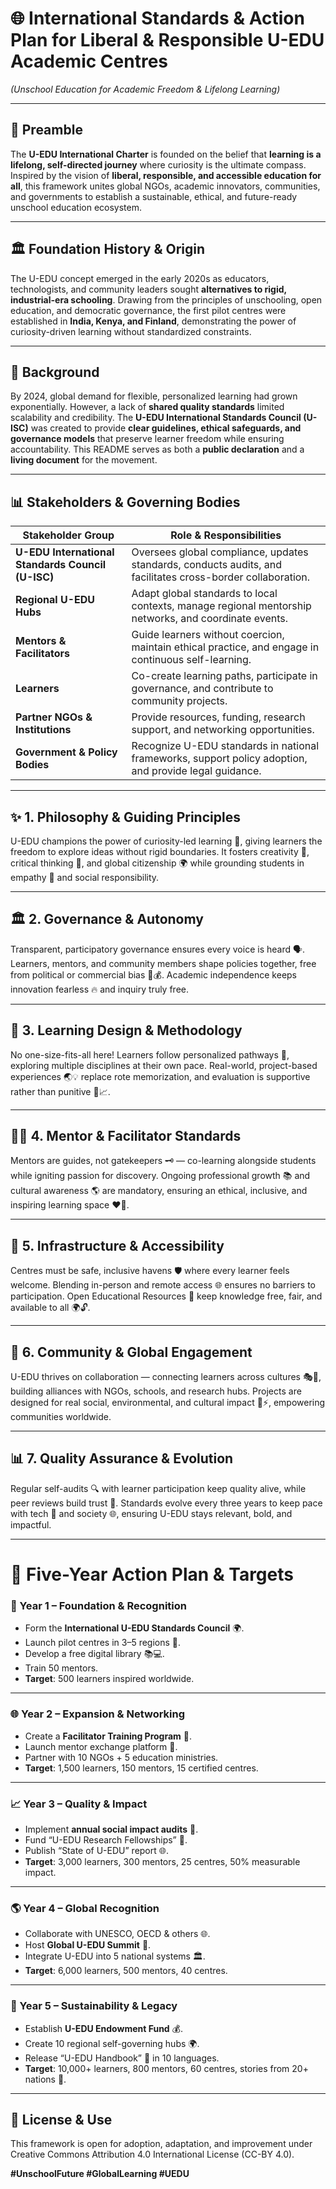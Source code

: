 # 🌐 International Standards & Action Plan for Liberal & Responsible U-EDU Academic Centres  
*(Unschool Education for Academic Freedom & Lifelong Learning)*  

---

## 📜 Preamble  
The **U-EDU International Charter** is founded on the belief that **learning is a lifelong, self-directed journey** where curiosity is the ultimate compass. Inspired by the vision of **liberal, responsible, and accessible education for all**, this framework unites global NGOs, academic innovators, communities, and governments to establish a sustainable, ethical, and future-ready unschool education ecosystem.  

---

## 🏛 Foundation History & Origin  
The U-EDU concept emerged in the early 2020s as educators, technologists, and community leaders sought **alternatives to rigid, industrial-era schooling**. Drawing from the principles of unschooling, open education, and democratic governance, the first pilot centres were established in **India, Kenya, and Finland**, demonstrating the power of curiosity-driven learning without standardized constraints.  

---

## 📖 Background  
By 2024, global demand for flexible, personalized learning had grown exponentially. However, a lack of **shared quality standards** limited scalability and credibility. The **U-EDU International Standards Council (U-ISC)** was created to provide **clear guidelines, ethical safeguards, and governance models** that preserve learner freedom while ensuring accountability. This README serves as both a **public declaration** and a **living document** for the movement.  

---

## 📊 Stakeholders & Governing Bodies  

| Stakeholder Group            | Role & Responsibilities                                                                                       |
|------------------------------|---------------------------------------------------------------------------------------------------------------|
| **U-EDU International Standards Council (U-ISC)** | Oversees global compliance, updates standards, conducts audits, and facilitates cross-border collaboration. |
| **Regional U-EDU Hubs**      | Adapt global standards to local contexts, manage regional mentorship networks, and coordinate events.         |
| **Mentors & Facilitators**   | Guide learners without coercion, maintain ethical practice, and engage in continuous self-learning.            |
| **Learners**                 | Co-create learning paths, participate in governance, and contribute to community projects.                    |
| **Partner NGOs & Institutions** | Provide resources, funding, research support, and networking opportunities.                                  |
| **Government & Policy Bodies**  | Recognize U-EDU standards in national frameworks, support policy adoption, and provide legal guidance.      |

---

## ✨ 1. Philosophy & Guiding Principles  
U-EDU champions the power of curiosity-led learning 🌱, giving learners the freedom to explore ideas without rigid boundaries. It fosters creativity 🎨, critical thinking 🤔, and global citizenship 🌍 while grounding students in empathy 💖 and social responsibility.  

---

## 🏛️ 2. Governance & Autonomy  
Transparent, participatory governance ensures every voice is heard 🗣️. Learners, mentors, and community members shape policies together, free from political or commercial bias 🚫💰. Academic independence keeps innovation fearless 🔥 and inquiry truly free.  

---

## 🧠 3. Learning Design & Methodology  
No one-size-fits-all here! Learners follow personalized pathways 🚀, exploring multiple disciplines at their own pace. Real-world, project-based experiences 🌏💡 replace rote memorization, and evaluation is supportive rather than punitive 🎯📈.  

---

## 👩‍🏫 4. Mentor & Facilitator Standards  
Mentors are guides, not gatekeepers 🗝️ — co-learning alongside students while igniting passion for discovery. Ongoing professional growth 📚 and cultural awareness 🌎 are mandatory, ensuring an ethical, inclusive, and inspiring learning space ❤️🤲.  

---

## 🏫 5. Infrastructure & Accessibility  
Centres must be safe, inclusive havens 🛡️ where every learner feels welcome. Blending in-person and remote access 🌐 ensures no barriers to participation. Open Educational Resources 📂 keep knowledge free, fair, and available to all 🌍🔓.  

---

## 🤲 6. Community & Global Engagement  
U-EDU thrives on collaboration — connecting learners across cultures 🎭🌸, building alliances with NGOs, schools, and research hubs. Projects are designed for real social, environmental, and cultural impact 🌱⚡, empowering communities worldwide.  

---

## 📊 7. Quality Assurance & Evolution  
Regular self-audits 🔍 with learner participation keep quality alive, while peer reviews build trust 🤝. Standards evolve every three years to keep pace with tech 🚀 and society 🌐, ensuring U-EDU stays relevant, bold, and impactful.  

---

# 🎯 Five-Year Action Plan & Targets  

### 🌱 Year 1 – Foundation & Recognition  
- Form the **International U-EDU Standards Council** 🌍.  
- Launch pilot centres in 3–5 regions 🌟.  
- Develop a free digital library 📚💻.  
- Train 50 mentors.  
- **Target**: 500 learners inspired worldwide.  

---

### 🌐 Year 2 – Expansion & Networking  
- Create a **Facilitator Training Program** 🏅.  
- Launch mentor exchange platform 💬.  
- Partner with 10 NGOs + 5 education ministries.  
- **Target**: 1,500 learners, 150 mentors, 15 certified centres.  

---

### 📈 Year 3 – Quality & Impact  
- Implement **annual social impact audits** 📝.  
- Fund “U-EDU Research Fellowships” 🔬.  
- Publish “State of U-EDU” report 🌐.  
- **Target**: 3,000 learners, 300 mentors, 25 centres, 50% measurable impact.  

---

### 🌎 Year 4 – Global Recognition  
- Collaborate with UNESCO, OECD & others 🌐.  
- Host **Global U-EDU Summit** 🎤.  
- Integrate U-EDU into 5 national systems 🏛️.  
- **Target**: 6,000 learners, 500 mentors, 40 centres.  

---

### 🌳 Year 5 – Sustainability & Legacy  
- Establish **U-EDU Endowment Fund** 💰.  
- Create 10 regional self-governing hubs 🌍.  
- Release “U-EDU Handbook” 📖 in 10 languages.  
- **Target**: 10,000+ learners, 800 mentors, 60 centres, stories from 20+ nations 🌟.  

---

## 📢 License & Use  
This framework is open for adoption, adaptation, and improvement under Creative Commons Attribution 4.0 International License (CC-BY 4.0).  

**#UnschoolFuture #GlobalLearning #UEDU**

